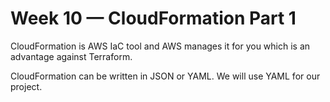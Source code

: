 # Week 10 — CloudFormation Part 1

CloudFormation is AWS IaC tool and AWS manages it for you which is an advantage against Terraform.

CloudFormation can be written in JSON or YAML. We will use YAML for our project.
